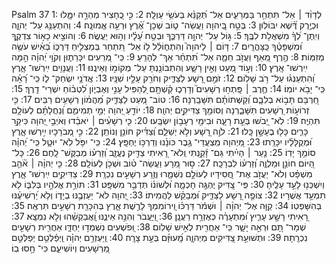 Psalm 37
1: לְדָוִ֨ד ׀ אַל־ תִּתְחַ֥ר בַּמְּרֵעִ֑ים אַל־ תְּ֝קַנֵּ֗א בְּעֹשֵׂ֥י עַוְלָֽה׃
2: כִּ֣י כֶ֭חָצִיר מְהֵרָ֣ה יִמָּ֑לוּ וּכְיֶ֥רֶק דֶּ֝֗שֶׁא יִבּוֹלֽוּן׃
3: בְּטַ֣ח בַּֽ֭יהוָה וַעֲשֵׂה־ ט֑וֹב שְׁכָן־ אֶ֝֗רֶץ וּרְעֵ֥ה אֱמוּנָֽה׃
4: וְהִתְעַנַּ֥ג עַל־ יְהוָ֑ה וְיִֽתֶּן־ לְ֝ךָ֗ מִשְׁאֲלֹ֥ת לִבֶּֽךָ׃
5: גּ֣וֹל עַל־ יְהוָ֣ה דַּרְכֶּ֑ךָ וּבְטַ֥ח עָ֝לָ֗יו וְה֣וּא יַעֲשֶֽׂה׃
6: וְהוֹצִ֣יא כָא֣וֹר צִדְקֶ֑ךָ וּ֝מִשְׁפָּטֶ֗ךָ כַּֽצָּהֳרָֽיִם׃
7: דּ֤וֹם ׀ לַיהוָה֮ וְהִתְח֪וֹלֵ֫ל ל֥וֹ אַל־ תִּ֭תְחַר בְּמַצְלִ֣יחַ דַּרְכּ֑וֹ בְּ֝אִ֗ישׁ עֹשֶׂ֥ה מְזִמּֽוֹת׃
8: הֶ֣רֶף מֵ֭אַף וַעֲזֹ֣ב חֵמָ֑ה אַל־ תִּ֝תְחַ֗ר אַךְ־ לְהָרֵֽעַ׃
9: כִּֽי־ מְ֭רֵעִים יִכָּרֵת֑וּן וְקֹוֵ֥י יְ֝הוָ֗ה הֵ֣מָּה יִֽירְשׁוּ־ אָֽרֶץ׃
10: וְע֣וֹד מְ֭עַט וְאֵ֣ין רָשָׁ֑ע וְהִתְבּוֹנַ֖נְתָּ עַל־ מְקוֹמ֣וֹ וְאֵינֶֽנּוּ׃
11: וַעֲנָוִ֥ים יִֽירְשׁוּ־ אָ֑רֶץ וְ֝הִתְעַנְּג֗וּ עַל־ רֹ֥ב שָׁלֽוֹם׃
12: זֹמֵ֣ם רָ֭שָׁע לַצַּדִּ֑יק וְחֹרֵ֖ק עָלָ֣יו שִׁנָּֽיו׃
13: אֲדֹנָ֥י יִשְׂחַק־ ל֑וֹ כִּֽי־ רָ֝אָ֗ה כִּֽי־ יָבֹ֥א יוֹמֽוֹ׃
14: חֶ֤רֶב ׀ פָּֽתְח֣וּ רְשָׁעִים֮ וְדָרְכ֪וּ קַ֫שְׁתָּ֥ם לְ֭הַפִּיל עָנִ֣י וְאֶבְי֑וֹן לִ֝טְב֗וֹחַ יִשְׁרֵי־ דָֽרֶךְ׃
15: חַ֭רְבָּם תָּב֣וֹא בְלִבָּ֑ם וְ֝קַשְּׁתוֹתָ֗ם תִּשָּׁבַֽרְנָה׃
16: טוֹב־ מְ֭עַט לַצַּדִּ֑יק מֵ֝הֲמ֗וֹן רְשָׁעִ֥ים רַבִּֽים׃
17: כִּ֤י זְרוֹע֣וֹת רְ֭שָׁעִים תִּשָּׁבַ֑רְנָה וְסוֹמֵ֖ךְ צַדִּיקִ֣ים יְהוָֽה׃
18: יוֹדֵ֣עַ יְ֭הוָה יְמֵ֣י תְמִימִ֑ם וְ֝נַחֲלָתָ֗ם לְעוֹלָ֥ם תִּהְיֶֽה׃
19: לֹֽא־ יֵ֭בֹשׁוּ בְּעֵ֣ת רָעָ֑ה וּבִימֵ֖י רְעָב֣וֹן יִשְׂבָּֽעוּ׃
20: כִּ֤י רְשָׁעִ֨ים ׀ יֹאבֵ֗דוּ וְאֹיְבֵ֣י יְ֭הוָה כִּיקַ֣ר כָּרִ֑ים כָּל֖וּ בֶעָשָׁ֣ן כָּֽלוּ׃
21: לֹוֶ֣ה רָ֭שָׁע וְלֹ֣א יְשַׁלֵּ֑ם וְ֝צַדִּ֗יק חוֹנֵ֥ן וְנוֹתֵֽן׃
22: כִּ֣י מְ֭בֹרָכָיו יִ֣ירְשׁוּ אָ֑רֶץ וּ֝מְקֻלָּלָ֗יו יִכָּרֵֽתוּ׃
23: מֵ֭יְהוָה מִֽצְעֲדֵי־ גֶ֥בֶר כּוֹנָ֗נוּ וְדַרְכּ֥וֹ יֶחְפָּֽץ׃
24: כִּֽי־ יִפֹּ֥ל לֹֽא־ יוּטָ֑ל כִּֽי־ יְ֝הוָ֗ה סוֹמֵ֥ךְ יָדֽוֹ׃
25: נַ֤עַר ׀ הָיִ֗יתִי גַּם־ זָ֫קַ֥נְתִּי וְֽלֹא־ רָ֭אִיתִי צַדִּ֣יק נֶעֱזָ֑ב וְ֝זַרְע֗וֹ מְבַקֶּשׁ־ לָֽחֶם׃
26: כָּל־ הַ֭יּוֹם חוֹנֵ֣ן וּמַלְוֶ֑ה וְ֝זַרְע֗וֹ לִבְרָכָֽה׃
27: ס֣וּר מֵ֭רָע וַעֲשֵׂה־ ט֗וֹב וּשְׁכֹ֥ן לְעוֹלָֽם׃
28: כִּ֤י יְהוָ֨ה ׀ אֹ֘הֵ֤ב מִשְׁפָּ֗ט וְלֹא־ יַעֲזֹ֣ב אֶת־ חֲ֭סִידָיו לְעוֹלָ֣ם נִשְׁמָ֑רוּ וְזֶ֖רַע רְשָׁעִ֣ים נִכְרָֽת׃
29: צַדִּיקִ֥ים יִֽירְשׁוּ־ אָ֑רֶץ וְיִשְׁכְּנ֖וּ לָעַ֣ד עָלֶֽיהָ׃
30: פִּֽי־ צַ֭דִּיק יֶהְגֶּ֣ה חָכְמָ֑ה וּ֝לְשׁוֹנ֗וֹ תְּדַבֵּ֥ר מִשְׁפָּֽט׃
31: תּוֹרַ֣ת אֱלֹהָ֣יו בְּלִבּ֑וֹ לֹ֖א תִמְעַ֣ד אֲשֻׁרָיו׃
32: צוֹפֶ֣ה רָ֭שָׁע לַצַּדִּ֑יק וּ֝מְבַקֵּ֗שׁ לַהֲמִיתוֹ׃
33: יְ֭הוָה לֹא־ יַעַזְבֶ֣נּוּ בְיָד֑וֹ וְלֹ֥א יַ֝רְשִׁיעֶ֗נּוּ בְּהִשָּׁפְטֽוֹ׃
34: קַוֵּ֤ה אֶל־ יְהוָ֨ה ׀ וּשְׁמֹ֬ר דַּרְכּ֗וֹ וִֽ֭ירוֹמִמְךָ לָרֶ֣שֶׁת אָ֑רֶץ בְּהִכָּרֵ֖ת רְשָׁעִ֣ים תִּרְאֶֽה׃
35: רָ֭אִיתִי רָשָׁ֣ע עָרִ֑יץ וּ֝מִתְעָרֶ֗ה כְּאֶזְרָ֥ח רַעֲנָֽן׃
36: וַ֭יּֽ͏ַעֲבֹר וְהִנֵּ֣ה אֵינֶ֑נּוּ וָֽ֝אֲבַקְשֵׁ֗הוּ וְלֹ֣א נִמְצָֽא׃
37: שְׁמָר־ תָּ֭ם וּרְאֵ֣ה יָשָׁ֑ר כִּֽי־ אַחֲרִ֖ית לְאִ֣ישׁ שָׁלֽוֹם׃
38: וּֽ֭פֹשְׁעִים נִשְׁמְד֣וּ יַחְדָּ֑ו אַחֲרִ֖ית רְשָׁעִ֣ים נִכְרָֽתָה׃
39: וּתְשׁוּעַ֣ת צַ֭דִּיקִים מֵיְהוָ֑ה מָֽ֝עוּזָּ֗ם בְּעֵ֣ת צָרָֽה׃
40: וַֽיַּעְזְרֵ֥ם יְהוָ֗ה וַֽיְפַ֫לְּטֵ֥ם יְפַלְּטֵ֣ם מֵ֭רְשָׁעִים וְיוֹשִׁיעֵ֑ם כִּי־ חָ֥סוּ בֽוֹ׃